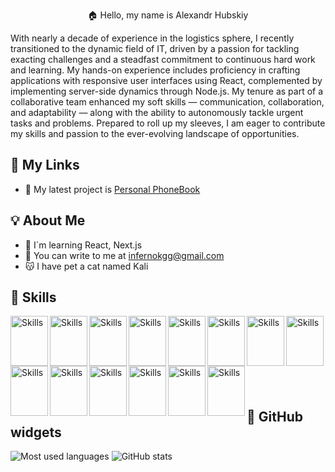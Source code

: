 
<p align="center"> 🏠 Hello, my name is Alexandr Hubskiy</p>
With nearly a decade of experience in the logistics sphere, I recently transitioned to the dynamic field of IT, driven by a passion for tackling exacting challenges and a steadfast commitment to continuous hard work and learning. My hands-on experience includes proficiency in crafting applications with responsive user interfaces using React, complemented by implementing server-side dynamics through Node.js. My tenure as part of a collaborative team enhanced my soft skills — communication, collaboration, and adaptability — along with the ability to autonomously tackle urgent tasks and problems. Prepared to roll up my sleeves, I am eager to contribute my skills and passion to the ever-evolving landscape of opportunities.


## 📲 My Links

- 🎨 My latest project is [Personal PhoneBook](https://phone-book-frontend-omega.vercel.app/)

## 💡 About Me

- 📖 I`m learning React, Next.js
- 💌 You can write to me at infernokgg@gmail.com
- 😽 I have pet a cat named Kali


## 🔨 Skills
 
<img src="https://cdn.jsdelivr.net/gh/devicons/devicon/icons/html5/html5-original.svg" alt="Skills" align="left" width="60" height="80"/>  
<img src="https://cdn.jsdelivr.net/gh/devicons/devicon/icons/css3/css3-original.svg" alt="Skills" align="left" width="60" height="80"/>  
<img src="https://cdn.jsdelivr.net/gh/devicons/devicon/icons/sass/sass-original.svg" alt="Skills" align="left" width="60" height="80"/>  
<img src="https://cdn.jsdelivr.net/gh/devicons/devicon/icons/javascript/javascript-original.svg" alt="Skills" align="left" width="60" height="80"/>  
<img src="https://cdn.jsdelivr.net/gh/devicons/devicon/icons/typescript/typescript-original.svg" alt="Skills" align="left" width="60" height="80"/>  
<img src="https://cdn.jsdelivr.net/gh/devicons/devicon/icons/react/react-original.svg" alt="Skills" align="left" width="60" height="80"/>  
<img src="https://cdn.jsdelivr.net/gh/devicons/devicon/icons/redux/redux-original.svg" alt="Skills" align="left" width="60" height="80"/>  
<img src="https://cdn.jsdelivr.net/gh/devicons/devicon/icons/nextjs/nextjs-original.svg" alt="Skills" align="left" width="60" height="80"/>  
<img src="https://cdn.jsdelivr.net/gh/devicons/devicon/icons/eslint/eslint-original.svg" alt="Skills" align="left" width="60" height="80"/>  
<img src="https://cdn.jsdelivr.net/gh/devicons/devicon/icons/nodejs/nodejs-original.svg" alt="Skills" align="left" width="60" height="80"/>  
<img src="https://cdn.jsdelivr.net/gh/devicons/devicon/icons/express/express-original.svg" alt="Skills" align="left" width="60" height="80"/>  
<img src="https://cdn.jsdelivr.net/gh/devicons/devicon/icons/vscode/vscode-original.svg" alt="Skills" align="left" width="60" height="80"/>  
<img src="https://cdn.jsdelivr.net/gh/devicons/devicon/icons/github/github-original.svg" alt="Skills" align="left" width="60" height="80"/>  
<img src="https://cdn.jsdelivr.net/gh/devicons/devicon/icons/git/git-original.svg" alt="Skills" align="left" width="60" height="80"/>  

<br>
<br>
<br>
<br>
<br>
<br>
<br>






## 👾 GitHub widgets
 <img src="https://github-readme-stats.vercel.app/api/top-langs?username=OlekasndrG&show_icons=true&locale=en&layout=compact"  alt="Most used languages"/>
<img src="https://github-readme-stats.vercel.app/api?username=OlekasndrG&show_icons=true&locale=en" alt="GitHub stats"/>



